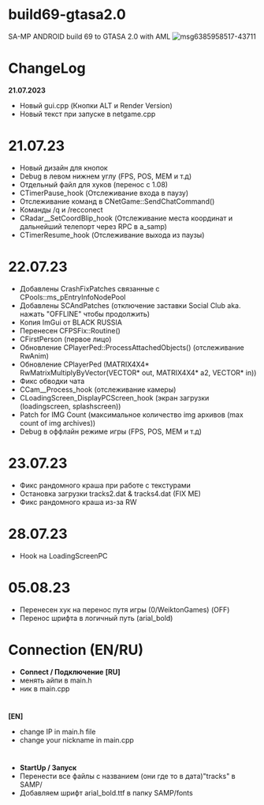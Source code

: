 # build69-gtasa2.0
SA-MP ANDROID build 69 to GTASA 2.0 with AML
![msg6385958517-43711](https://github.com/tendensy/build69-gtasa2.0-remake/assets/130832390/8d4f8c81-06d6-42a1-9847-c1758c7889df)


# ChangeLog

**21.07.2023**
- Новый gui.cpp (Кнопки ALT и Render Version)
- Новый текст при запуске в netgame.cpp

# 21.07.23
- Новый дизайн для кнопок
- Debug в левом нижнем углу (FPS, POS, MEM и т.д)
- Отдельный файл для хуков (перенос с 1.08)
- CTimerPause_hook (Отслеживание входа в паузу)
- Отслеживание команд в CNetGame::SendChatCommand()
- Команды /q и /recconect
- CRadar__SetCoordBlip_hook (Отслеживание места координат и дальнейший
                                                                             телепорт через RPC в a_samp)
- CTimerResume_hook (Отслеживание выхода из паузы)

# 22.07.23
- Добавлены CrashFixPatches связанные с CPools::ms_pEntryInfoNodePool
- Добавлены SCAndPatches (отключение заставки Social Club
                                                           aka. нажать "OFFLINE" чтобы продолжить)
- Копия ImGui от BLACK RUSSIA
- Перенесен CFPSFix::Routine()
- CFirstPerson (первое лицо)
- Обновление CPlayerPed::ProcessAttachedObjects() (отслеживание RwAnim)
- Обновление CPlayerPed (MATRIX4X4* RwMatrixMultiplyByVector(VECTOR* out, MATRIX4X4* a2, VECTOR* in))
- Фикс обводки чата
- CCam__Process_hook (отслеживание камеры)
- CLoadingScreen_DisplayPCScreen_hook (экран загрузки (loadingscreen, splashscreen))
- Patch for IMG Count (максимальное количество img архивов (max count of img archives))
- Debug в оффлайн режиме игры (FPS, POS, MEM и т.д)

# 23.07.23
- Фикс рандомного краша при работе с текстурами
- Остановка загрузки tracks2.dat & tracks4.dat (FIX ME)
- Фикс рандомного краша из-за RW

# 28.07.23
- Hook на LoadingScreenPC

# 05.08.23
- Перенесен хук на перенос путя игры (0/WeiktonGames) (OFF)
- Перенос шрифта в логичный путь (arial_bold)

# Connection (EN/RU)
- **Сonnect / Подключение**
**[RU]**
- менять айпи в main.h
- ник в main.cpp
#
**[EN]**
- change IP in main.h file
- change your nickname in main.cpp
#
- **StartUp / Запуск**
- Перенести все файлы с названием  (они где то в дата)"tracks" в SAMP/
- Добавляем шрифт arial_bold.ttf в папку SAMP/fonts

